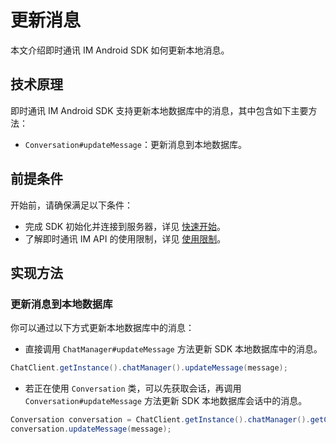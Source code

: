 # 更新消息

<Toc />

本文介绍即时通讯 IM Android SDK 如何更新本地消息。

## 技术原理

即时通讯 IM Android SDK 支持更新本地数据库中的消息，其中包含如下主要方法：

- `Conversation#updateMessage`：更新消息到本地数据库。

## 前提条件

开始前，请确保满足以下条件：

- 完成 SDK 初始化并连接到服务器，详见 [快速开始](quickstart.html)。
- 了解即时通讯 IM API 的使用限制，详见 [使用限制](limitation.html)。

## 实现方法

### 更新消息到本地数据库

你可以通过以下方式更新本地数据库中的消息：

- 直接调用 `ChatManager#updateMessage` 方法更新 SDK 本地数据库中的消息。

```java 
ChatClient.getInstance().chatManager().updateMessage(message);
```

- 若正在使用 `Conversation` 类，可以先获取会话，再调用 `Conversation#updateMessage` 方法更新 SDK 本地数据库会话中的消息。

```java
Conversation conversation = ChatClient.getInstance().chatManager().getConversation(conversationId);
conversation.updateMessage(message);
```

